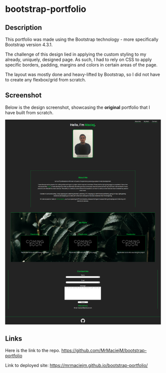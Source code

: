 # bootstrap-portfolio

## Description

This portfolio was made using the Bootstrap technology - more specifically Bootstrap version 4.3.1.

The challenge of this design lied in applying the custom styling to my already, uniquely, designed page. As such, I had to rely on CSS to apply specific borders, padding, margins and colors in certain areas of the page.

The layout was mostly done and heavy-lifted by Bootstrap, so I did not have to create any flexbox/grid from scratch.

## Screenshot

Below is the design screenshot, showcasing the **original** portfolio that I have built from scratch.

![picture of the original portfolio design](/images/og_portfolio_design.png)

## Links

Here is the link to the repo.
https://github.com/MrMaciejM/bootstrap-portfolio

Link to deployed site:
https://mrmaciejm.github.io/bootstrap-portfolio/
